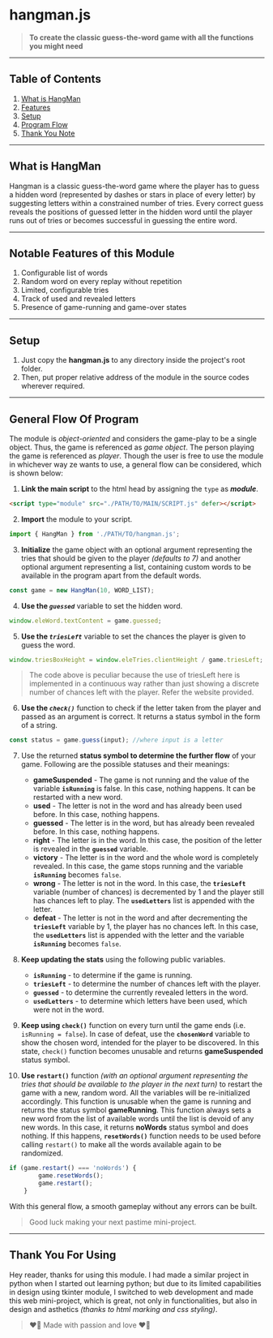 
# hangman.js

> **To create the classic guess-the-word game with all the functions you might need**

--------------------------------------

## Table of Contents

1. [What is HangMan](#what-is-hangman)
2. [Features](#notable-features)
3. [Setup](#setup)
4. [Program Flow](#general-flow-of-program)
5. [Thank You Note](#thank-you-for-using)

--------------------------------------

## What is HangMan

Hangman is a classic guess-the-word game where the player has to guess a hidden word (represented by dashes or stars in place of every letter) by suggesting letters within a constrained number of tries. Every correct guess reveals the positions of guessed letter in the hidden word until the player runs out of tries or becomes successful in guessing the entire word.

--------------------------------------

## Notable Features of this Module

1. Configurable list of words
2. Random word on every replay without repetition
3. Limited, configurable tries
4. Track of used and revealed letters
5. Presence of game-running and game-over states

--------------------------------------

## Setup

1. Just copy the **hangman.js** to any directory inside the project's root folder.
2. Then, put proper relative address of the module in the source codes wherever required.

--------------------------------------

## General Flow Of Program

The module is *object-oriented* and considers the game-play to be a single object. Thus, the game is referenced as *game object*. The person playing the game is referenced as *player*. Though the user is free to use the module in whichever way ze wants to use, a general flow can be considered, which is shown below:

1. **Link the main script** to the html head by assigning the `type` as ***module***.
```html
<script type="module" src="./PATH/TO/MAIN/SCRIPT.js" defer></script>
```
2. **Import** the module to your script.
```javascript
import { HangMan } from './PATH/TO/hangman.js';
```
3. **Initialize** the game object with an optional argument representing the tries that should be given to the player *(defaults to 7)* and another optional argument representing a list, containing custom words to be available in the program apart from the default words.
```javascript
const game = new HangMan(10, WORD_LIST);
```
4. **Use the *`guessed`*** variable to set the hidden word.
```javascript
window.eleWord.textContent = game.guessed;
```
5. **Use the *`triesLeft`*** variable to set the chances the player is given to guess the word.
```javascript
window.triesBoxHeight = window.eleTries.clientHeight / game.triesLeft;
```
> The code above is peculiar because the use of triesLeft here is implemented in a continuous way rather than just showing a discrete number of chances left with the player. Refer the website provided.
6. **Use the *`check()`*** function to check if the letter taken from the player and passed as an argument is correct. It returns a status symbol in the form of a string.
```javascript
const status = game.guess(input); //where input is a letter
```
7. Use the returned **status symbol to determine the further flow** of your game. Following are the possible statuses and their meanings:

    * **gameSuspended** - The game is not running and the value of the variable **`isRunning`** is false. In this case, nothing happens. It can be restarted with a new word.
    * **used** - The letter is not in the word and has already been used before. In this case, nothing happens.
    * **guessed** - The letter is in the word, but has already been revealed before. In this case, nothing happens.
    * **right** - The letter is in the word. In this case, the position of the letter is revealed in the **`guessed`** variable.
    * **victory** - The letter is in the word and the whole word is completely revealed. In this case, the game stops running and the variable **`isRunning`** becomes `false`.
    * **wrong** - The letter is not in the word. In this case, the **`triesLeft`** variable (number of chances) is decremented by 1 and the player still has chances left to play. The **`usedLetters`** list is appended with the letter.
    * **defeat** - The letter is not in the word and after decrementing the **`triesLeft`** variable by 1, the player has no chances left. In this case, the **`usedLetters`** list is appended with the letter and the variable **`isRunning`** becomes `false`.
8. **Keep updating the stats** using the following public variables.
    * **`isRunning`** - to determine if the game is running.
    * **`triesLeft`** - to determine the number of chances left with the player.
    * **`guessed`** - to determine the currently revealed letters in the word.
    * **`usedLetters`** - to determine which letters have been used, which were not in the word.
9. **Keep using `check()`** function on every turn until the game ends (i.e. `isRunning = false`). In case of defeat, use the **`chosenWord`** variable to show the chosen word, intended for the player to be discovered. In this state, `check()` function becomes unusable and returns **gameSuspended** status symbol.
10. **Use `restart()`** function *(with an optional argument representing the tries that should be available to the player in the next turn)* to restart the game with a new, random word. All the variables will be re-initialized accordingly. This function is unusable when the game is running and returns the status symbol **gameRunning**. This function always sets a new word from the list of available words until the list is devoid of any new words. In this case, it returns **noWords** status symbol and does nothing. If this happens, **`resetWords()`** function needs to be used before calling `restart()` to make all the words available again to be randomized.
```javascript
if (game.restart() === 'noWords') {
        game.resetWords();
        game.restart();
    }
```

With this general flow, a smooth gameplay without any errors can be built.

> Good luck making your next pastime mini-project.

------------------------------------

## Thank You For Using

Hey reader, thanks for using this module. I had made a similar project in python when I started out learning python; but due to its limited capabilities in design using tkinter module, I switched to web development and made this web mini-project, which is great, not only in functionalities, but also in design and asthetics *(thanks to html marking and css styling)*.

> ❤️‍🔥 Made with passion and love ❤️‍🔥